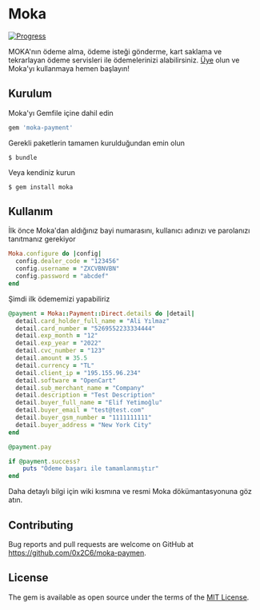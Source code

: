 # Moka
[![Progress](http://progressed.io/bar/12?title=completed)](http://progressed.io/bar/12?title=completed)

MOKA'nın ödeme alma, ödeme isteği gönderme, kart saklama ve tekrarlayan ödeme servisleri ile ödemelerinizi alabilirsiniz.
[Üye](https://mokapos.moka.com/) olun ve Moka'yı kullanmaya hemen başlayın!

## Kurulum

Moka'yı Gemfile içine dahil edin

```ruby
gem 'moka-payment'
```

Gerekli paketlerin tamamen kurulduğundan emin olun

    $ bundle

Veya kendiniz kurun

    $ gem install moka

## Kullanım
İlk önce Moka'dan aldığınız bayi numarasını, kullanıcı adınızı ve parolanızı tanıtmanız gerekiyor

```ruby
Moka.configure do |config|
  config.dealer_code = "123456"
  config.username = "ZXCVBNVBN"
  config.password = "abcdef"
end
```
Şimdi ilk ödememizi yapabiliriz
```ruby
@payment = Moka::Payment::Direct.details do |detail|
  detail.card_holder_full_name = "Ali Yılmaz"
  detail.card_number = "5269552233334444"
  detail.exp_month = "12"
  detail.exp_year = "2022"
  detail.cvc_number = "123"
  detail.amount = 35.5
  detail.currency = "TL"
  detail.client_ip = "195.155.96.234"
  detail.software = "OpenCart"
  detail.sub_merchant_name = "Company"
  detail.description = "Test Description"
  detail.buyer_full_name = "Elif Yetimoğlu"
  detail.buyer_email = "test@test.com"
  detail.buyer_gsm_number = "1111111111"
  detail.buyer_address = "New York City"
end

@payment.pay

if @payment.success?
    puts "Ödeme başarı ile tamamlanmıştır"
end
```
Daha detaylı bilgi için wiki kısmına ve resmi Moka dökümantasyonuna göz atın.

## Contributing

Bug reports and pull requests are welcome on GitHub at https://github.com/0x2C6/moka-paymen.

## License

The gem is available as open source under the terms of the [MIT License](https://opensource.org/licenses/MIT).
